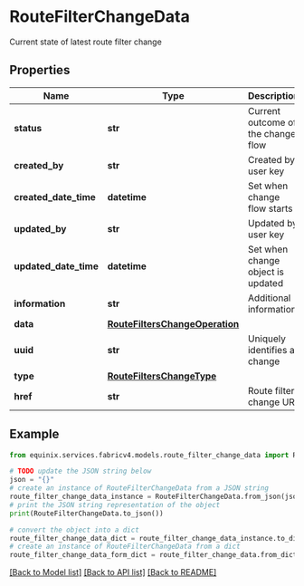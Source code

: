 # RouteFilterChangeData

Current state of latest route filter change

## Properties

Name | Type | Description | Notes
------------ | ------------- | ------------- | -------------
**status** | **str** | Current outcome of the change flow | [optional] 
**created_by** | **str** | Created by user key | [optional] 
**created_date_time** | **datetime** | Set when change flow starts | [optional] 
**updated_by** | **str** | Updated by user key | [optional] 
**updated_date_time** | **datetime** | Set when change object is updated | [optional] 
**information** | **str** | Additional information | [optional] 
**data** | [**RouteFiltersChangeOperation**](RouteFiltersChangeOperation.md) |  | [optional] 
**uuid** | **str** | Uniquely identifies a change | 
**type** | [**RouteFiltersChangeType**](RouteFiltersChangeType.md) |  | 
**href** | **str** | Route filter change URI | [optional] 

## Example

```python
from equinix.services.fabricv4.models.route_filter_change_data import RouteFilterChangeData

# TODO update the JSON string below
json = "{}"
# create an instance of RouteFilterChangeData from a JSON string
route_filter_change_data_instance = RouteFilterChangeData.from_json(json)
# print the JSON string representation of the object
print(RouteFilterChangeData.to_json())

# convert the object into a dict
route_filter_change_data_dict = route_filter_change_data_instance.to_dict()
# create an instance of RouteFilterChangeData from a dict
route_filter_change_data_form_dict = route_filter_change_data.from_dict(route_filter_change_data_dict)
```
[[Back to Model list]](../README.md#documentation-for-models) [[Back to API list]](../README.md#documentation-for-api-endpoints) [[Back to README]](../README.md)


